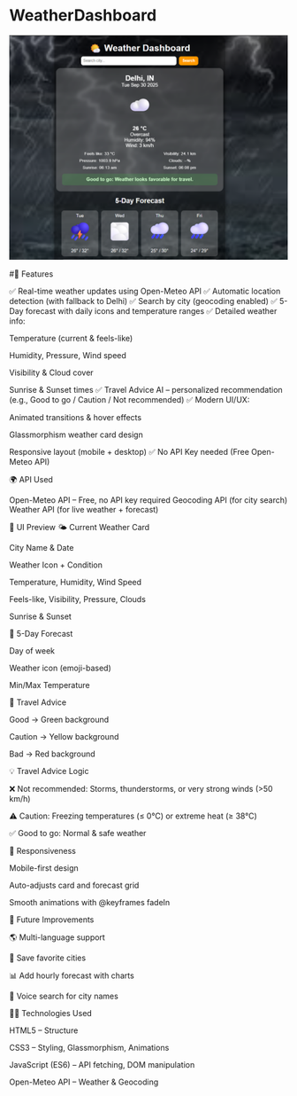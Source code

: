 # WeatherDashboard
![image alt](https://github.com/divyanshiupreti11/WeatherDashboard/blob/618c71ab33374aab715016a1e41c955c4c7d09e3/Screenshot%202025-09-30%20220657.png)

#🚀 Features

✅ Real-time weather updates using Open-Meteo API
✅ Automatic location detection (with fallback to Delhi)
✅ Search by city (geocoding enabled)
✅ 5-Day forecast with daily icons and temperature ranges
✅ Detailed weather info:

Temperature (current & feels-like)

Humidity, Pressure, Wind speed

Visibility & Cloud cover

Sunrise & Sunset times
✅ Travel Advice AI – personalized recommendation (e.g., Good to go / Caution / Not recommended)
✅ Modern UI/UX:

Animated transitions & hover effects

Glassmorphism weather card design

Responsive layout (mobile + desktop)
✅ No API Key needed (Free Open-Meteo API)

🌍 API Used

Open-Meteo API
 – Free, no API key required
Geocoding API (for city search)
Weather API (for live weather + forecast)

🎨 UI Preview
🌤️ Current Weather Card

City Name & Date

Weather Icon + Condition

Temperature, Humidity, Wind Speed

Feels-like, Visibility, Pressure, Clouds

Sunrise & Sunset

📅 5-Day Forecast

Day of week

Weather icon (emoji-based)

Min/Max Temperature

🚦 Travel Advice

Good → Green background

Caution → Yellow background

Bad → Red background

💡 Travel Advice Logic

❌ Not recommended: Storms, thunderstorms, or very strong winds (>50 km/h)

⚠️ Caution: Freezing temperatures (≤ 0°C) or extreme heat (≥ 38°C)

✅ Good to go: Normal & safe weather

📱 Responsiveness

Mobile-first design

Auto-adjusts card and forecast grid

Smooth animations with @keyframes fadeIn

🔮 Future Improvements

🌎 Multi-language support

📍 Save favorite cities

📊 Add hourly forecast with charts

🎤 Voice search for city names

👩‍💻 Technologies Used

HTML5 – Structure

CSS3 – Styling, Glassmorphism, Animations

JavaScript (ES6) – API fetching, DOM manipulation

Open-Meteo API – Weather & Geocoding




